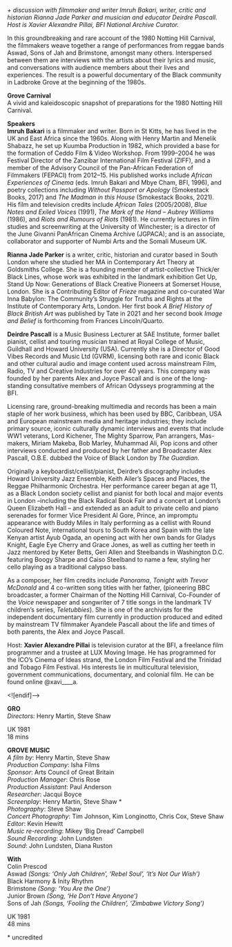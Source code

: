 


_+ discussion with filmmaker and writer Imruh Bakari, writer, critic and historian Rianna Jade Parker and musician and educator Deirdre Pascall. Host is Xavier Alexandre Pillai, BFI National Archive Curator._

In this groundbreaking and rare account of the 1980 Notting Hill Carnival, the filmmakers weave together a range of performances from reggae bands Aswad, Sons of Jah and Brimstone, amongst many others. Interspersed between them are interviews with the artists about their lyrics and music, and conversations with audience members about their lives and experiences. The result is a powerful documentary of the Black community in Ladbroke Grove at the beginning of the 1980s.  

**Grove Carnival**  
A vivid and kaleidoscopic snapshot of preparations for the 1980 Notting Hill Carnival.  

**Speakers**  
**Imruh Bakari** is a filmmaker and writer. Born in St Kitts, he has lived in the UK and East Africa since the 1960s. Along with Henry Martin and Menelik Shabazz, he set up Kuumba Production in 1982, which provided a base for the formation of Ceddo Film & Video Workshop. From 1999–2004 he was Festival Director of the Zanzibar International Film Festival (ZIFF), and a member of the Advisory Council of the Pan-African Federation of Filmmakers (FEPACI) from 2012–15. His published works include _African Experiences of Cinema_ (eds. Imruh Bakari and Mbye Cham, BFI, 1996), and poetry collections including _Without Passport or Apology_ (Smokestack Books, 2017) and  _The Madman in this House_ (Smokestack Books, 2021). His film and television credits include _African Tales_ (2005/2008), _Blue Notes and Exiled Voices_ (1991), _The Mark of the Hand – Aubrey Williams_ (1986), and _Riots and Rumours of Riots_ (1981). He currently lectures in film studies and screenwriting at the University of Winchester; is a director of the June Givanni PanAfrican Cinema Archive (JGPACA); and is an associate, collaborator and supporter of Numbi Arts and the Somali Museum UK.

**Rianna Jade Parker** is a writer, critic, historian and curator based in South London where she studied her MA in Contemporary Art Theory at Goldsmiths College. She is a founding member of artist-collective Thick/er Black Lines, whose work was exhibited in the landmark exhibition Get Up, Stand Up Now: Generations of Black Creative Pioneers at Somerset House, London. She is a Contributing Editor of _Frieze_ magazine and co-curated War Inna Babylon: The Community’s Struggle for Truths and Rights at the Institute of Contemporary Arts, London. Her first book _A Brief History of Black British Art_ was published by Tate in 2021 and her second book _Image and Belief_ is forthcoming from Frances Lincoln/Quarto.

**Deirdre Pascall**  is a Music Business Lecturer at SAE Institute, former ballet pianist, cellist and touring musician trained at Royal College of Music, Guildhall and Howard University (USA). Currently she is a Director of Good Vibes Records and Music Ltd (GVRM), licensing both rare and iconic Black and other cultural audio and image content used across mainstream Film, Radio, TV and Creative Industries for over 40 years. This company was founded by her parents Alex and Joyce Pascall and is one of the long-standing consultative members of African Odysseys programming at the BFI.

Licensing rare, ground-breaking multimedia and records has been a main staple of her work business, which has been used by BBC, Caribbean, USA and European mainstream media and heritage industries; they include primary source, iconic culturally dynamic interviews and events that include WW1 veterans, Lord Kichener, The Mighty Sparrow, Pan arrangers, Mas-makers, Miriam Makeba, Bob Marley, Muhammad Ali, Pop icons and other interviews conducted and produced by her father and Broadcaster Alex Pascall, O.B.E. dubbed the Voice of Black London by _The Guardian_.

Originally a keyboardist/cellist/pianist, Deirdre’s discography includes Howard University Jazz Ensemble, Keith Ailer’s Spaces and Places, the Reggae Philharmonic Orchestra. Her performance career began at age 11, as a Black London society cellist and pianist for both local and major events in London –including the Black Radical Book Fair and a concert at London’s Queen Elizabeth Hall – and extended as an adult to private cello and piano serenades for former Vice President Al Gore, Prince, an impromptu appearance with Buddy Miles in Italy performing as a cellist with Round Coloured Note, international tours to South Korea and Spain with the late Kenyan artist Ayub Ogada, an opening act with her own bands for Gladys Knight, Eagle Eye Cherry and Grace Jones, as well as cutting her teeth in Jazz mentored by Keter Betts, Geri Allen and Steelbands in Washington D.C. featuring Boogy Sharpe and Caiso Steelband to name a few, styling her cello playing as a traditional calypso bass.

As a composer, her film credits include _Panorama_, _Tonight with Trevor McDonald_ and 4 co-written song titles with her father, (pioneering BBC broadcaster, a former Chairman of the Notting Hill Carnival, Co-Founder of the _Voice_ newspaper and songwriter of 7 title songs in the landmark TV children’s series, _Teletubbies_). She is one of the archivists for the independent documentary film currently in production produced and edited by mainstream TV filmmaker Ayandele Pascall about the life and times of both parents, the Alex and Joyce Pascall.

Host: **Xavier Alexandre Pillai** is television curator at the BFI, a freelance film programmer and a trustee at LUX Moving Image. He has programmed for the ICO’s Cinema of Ideas strand, the London Film Festival and the Trinidad and Tobago Film Festival. His interests lie in multicultural television, government communications, documentary, and colonial film. He can be found online @xavi____a.  

<![endif]-->

**GRO**  
_Directors:_ Henry Martin, Steve Shaw  

UK 1981  
18 mins  

**GROVE MUSIC**  
_A film by_: Henry Martin, Steve Shaw  
_Production Company_: Isha Films  
_Sponsor_: Arts Council of Great Britain  
_Production Manager_: Chris Rose  
_Production Assistant_: Paul Anderson  
_Researcher_: Jacqui Boyce  
_Screenplay_: Henry Martin, Steve Shaw *  
_Photography_: Steve Shaw  
_Concert Photography_: Tim Johnson, Kim Longinotto, Chris Cox, Steve Shaw  
_Editor_: Kevin Hewitt  
_Music re-recording_: Mikey ‘Big Dread’ Campbell  
_Sound Recording_: John Lundsten  
_Sound_: John Lundsten, Diana Ruston  

**With**  
Colin Prescod  
Aswad _(Songs: ‘Only Jah Children’, ‘Rebel Soul’, ‘It’s Not Our Wish’)_  
Black Harmony & Inity Rhythm  
Brimstone _(Song: ‘You Are the One’)_  
Junior Brown _(Song, ‘He Don’t Have Anyone’)_  
Sons of Jah _(Songs, ‘Fooling the Children’, ‘Zimbabwe Victory Song’)_  

UK 1981  
48 mins  

\* uncredited  
<!--stackedit_data:
eyJoaXN0b3J5IjpbLTU1NDk5MDM3OV19
-->